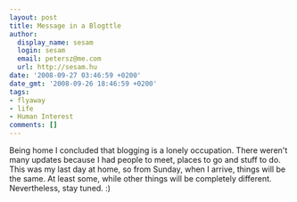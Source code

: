 ```yaml
---
layout: post
title: Message in a Blogttle
author:
  display_name: sesam
  login: sesam
  email: petersz@me.com
  url: http://sesam.hu
date: '2008-09-27 03:46:59 +0200'
date_gmt: '2008-09-26 18:46:59 +0200'
tags:
- flyaway
- life
- Human Interest
comments: []
---
```


Being home I concluded that blogging is a lonely occupation. There weren't many updates because I had people to meet, places to go and stuff to do. This was my last day at home, so from Sunday, when I arrive, things will be the same. At least some, while other things will be completely different. Nevertheless, stay tuned. :)
